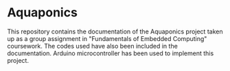 # Aquaponics
This repository contains the documentation of the Aquaponics project taken up as a group assignment in "Fundamentals of Embedded Computing" coursework. The codes used have also been included in the documentation. Arduino microcontroller has been used to implement this project.
